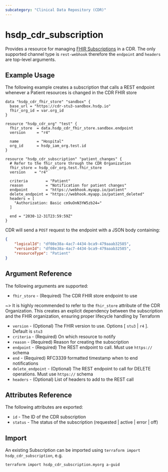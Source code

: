 ```yaml
---
subcategory: "Clinical Data Repository (CDR)"
---
```


# hsdp_cdr_subscription

Provides a resource for managing [FHIR Subscriptions](https://www.hl7.org/fhir/stu3/subscription.html) in a CDR.
The only supported channel type is `rest-webhook` therefore the `endpoint` and `headers` are top-level arguments.

## Example Usage

The following example creates a subscription that calls a REST endpoint whenever a Patient resources is changed in the CDR FHIR store

```hcl
data "hsdp_cdr_fhir_store" "sandbox" {
  base_url = "https://cdr-stu3-sandbox.hsdp.io"
  fhir_org_id = var.org_id
}

resource "hsdp_cdr_org" "test" {
  fhir_store  = data.hsdp_cdr_fhir_store.sandbox.endpoint
  version     = "r4"
  
  name        = "Hospital"
  org_id      = hsdp_iam_org.test.id
}

resource "hsdp_cdr_subscription" "patient_changes" {
  # Refer to the fhir_store through the CDR Organization
  fhir_store = hsdp_cdr_org.test.fhir_store
  version    = "r4"
  
  criteria        = "Patient"
  reason          = "Notification for patient changes"
  endpoint        = "https://webhook.myapp.io/patient"
  delete_endpoint = "https://webhook.myapp.io/patient_deleted"
  headers = [
    "Authorization: Basic cm9uOnN3YW5zb24="
  ]

  end = "2030-12-31T23:59:59Z"
}
```

CDR will send a `POST` request to the endpoint with a JSON body containing:

```json
{
    "logicalId": "df08e38a-4ac7-4434-bca9-479aaab32585",
    "versionId": "df08e38a-4ac7-4434-bca9-479aaab32585",
    "resourceType": "Patient"
}
```

## Argument Reference

The following arguments are supported:

* `fhir_store` - (Required) The CDR FHIR store endpoint to use

~> It is highly recommended to refer to the `fhir_store` attribute of the CDR Organization.
   This creates an explicit dependency between the subscription and the FHIR organization,
   ensuring proper lifecycle handling by Terraform

* `version` - (Optional) The FHIR version to use. Options [ `stu3` | `r4` ]. Default is `stu3`
* `criteria` - (Required) On which resource to notify
* `reason` - (Required) Reason for creating the subscription
* `endpoint` - (Required) The REST endpoint to call. Must use `https://`  schema
* `end` - (Required) RFC3339 formatted timestamp when to end notifications
* `delete_endpoint` - (Optional) The REST endpoint to call for DELETE operations. Must use `https://` schema  
* `headers` - (Optional) List of headers to add to the REST call

## Attributes Reference

The following attributes are exported:

* `id` - The ID of the CDR subscription
* `status` - The status of the subscription (requested | active | error  | off)

## Import

An existing Subscription can be imported using `terraform import hsdp_cdr_subscription`, e.g.

```bash
terraform import hsdp_cdr_subscription.myorg a-guid
```

